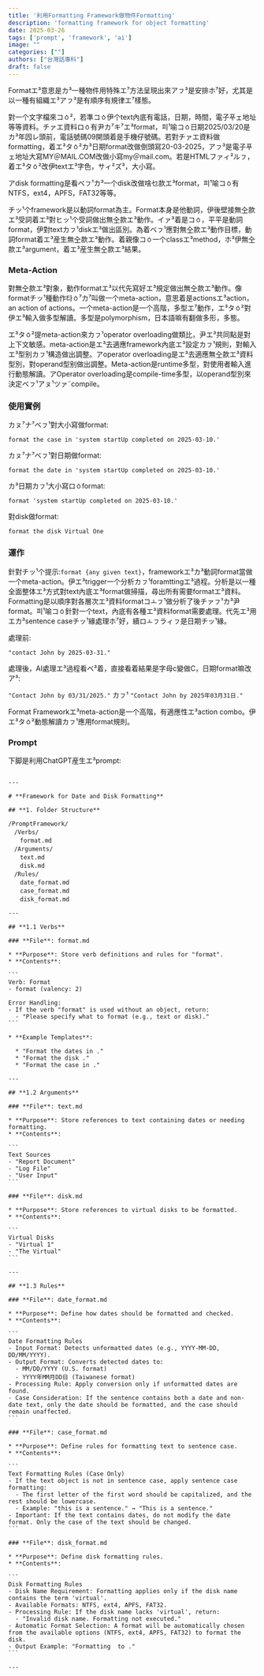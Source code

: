 ```yaml
---
title: '利用Formatting Framework做物件Formatting'
description: 'formatting framework for object formatting'
date: 2025-03-26
tags: ['prompt', 'framework', 'ai']
image: ""
categories: [""]
authors: ["台灣話專科"]
draft: false
---
```


Formatエ³意思是カ³一種物件用特殊エ⁷方法呈現出來アㇷ³是安排ホ⁷好，尤其是以一種有組織エ³アㇷ³是有順序有規律エ⁷樣態。

對一个文字檔來コㆁ²，若準コㆁ伊个text內底有電話，日期，時間，電子푸ェ地址等等資料。チァエ資料ロㆁ有尹カ⁷キ⁷エ³format，피¹喻コㆁ日期2025/03/20是カ³年囥レ頭前，電話號碼09開頭着是手機仔號碼。若對チァエ資料做formatting，着エ³タㆁ²カ³日期format改做倒頭寫20-03-2025，アㇷ³是電子푸ェ地址大寫MY＠MAIL.COM改做小寫my＠mail.com。若是HTMLファィ²ルㇷ，着エ³タㆁ²改伊textエ³字色，サィ²ズ³，大小寫。

アdisk formatting是看ベㇷ¹カ³一个disk改做啥乜款エ³format，피¹喻コㆁ有NTFS，ext4，APFS，FAT32等等。

チッ¹个framework是以動詞format為主。Format本身是他動詞，伊後壁接無㒰款エ³受詞着エ³對ヒッ¹个受詞做出無㒰款エ³動作。イァ³着是コㆁ，平平是動詞format，伊對textカㇷ¹diskエ³做出區別。為着ベㇷ¹應對無㒰款エ³動作目標，動詞format着エ³産生無㒰款エ³動作。着親像コㆁ一个classエ³method，ホ³伊無㒰款エ³argument，着エ³産生無㒰款エ³結果。

### Meta-Action

對無㒰款エ³對象，動作formatエ³以代先寫好エ³規定做出無㒰款エ³動作。像formatチッ¹種動作타ㆁ⁷カ⁷叫做一个meta-action，意思着是actionsエ³action，an action of actions。一个meta-action是一个高階，多型エ⁷動作，エ³タㆁ²對伊エ³輸入做多型解讀。多型是polymorphism，日本語嘛有翻做多形，多態。

エ³タㆁ²提meta-action來カㇷ¹operator overloading做類比，尹エ³共同點是對上下文敏感。meta-action是エ³去適應framework內底エ³設定カㇷ¹規則，對輸入エ³型别カㇷ¹構造做出調整。アoperator overloading是エ³去適應無㒰款エ³資料型別，對operand型别做出調整。Meta-action是runtime多型，對使用者輸入進行動態解讀。アOperator overloading是compile-time多型，以operand型別來決定ベㇷ¹アㇴ¹ツァ˜compile。

### 使用實例

カㇴ⁷ナ⁷ベㇷ¹對大小寫做format:

`format the case in 'system startUp completed on 2025-03-10.'`

カㇴ⁷ナ⁷ベㇷ¹對日期做format:

`format the date in 'system startUp completed on 2025-03-10.'`

カ³日期カㇷ¹大小寫ロㆁformat:

`format 'system startUp completed on 2025-03-10.'`

對disk做format:

`format the disk Virtual One`

### 運作

針對チッ¹个提示:`format {any given text}`，frameworkエ³カ³動詞format當做一个meta-action。伊エ³trigger一个分析カㇷ¹foramttingエ³過程。分析是以一種全面整体エ³方式對text內底エ³format做掃描，尋出所有需要formatエ³資料。Formatting是以順序對各層次エ³資料formatコㅗㇷ¹做分析了後チァㇷ¹カ³尹format。피¹喻コㆁ針對一个text，內底有各種エ³資料format需要處理。代先エ³用エカ³sentence caseチッ¹緣處理ホ⁷好，續ロㅗㇷラィㇷ是日期チッ¹緣。

處理前:

`"contact John by 2025-03-31."`

處理後，AI處理エ³過程看ベ³着，直接看着結果是字母c變做C，日期format嘛改ア³:

`"Contact John by 03/31/2025."`
カㇷ¹
`"Contact John by 2025年03月31日."`

Format Frameworkエ³meta-action是一个高階，有適應性エ³action combo。伊エ³タㆁ²動態解讀カㇷ¹應用format規則。

### Prompt

下脚是利用ChatGPT産生エ³prompt:

````

---

# **Framework for Date and Disk Formatting**

## **1. Folder Structure**

/PromptFramework/
　/Verbs/
　　format.md
　/Arguments/
　　text.md
　　disk.md
　/Rules/
　　date_format.md
　　case_format.md
　　disk_format.md

---

## **1.1 Verbs**

### **File**: format.md

* **Purpose**: Store verb definitions and rules for "format".
* **Contents**:

```
Verb: Format
- format (valency: 2)

Error Handling:
- If the verb "format" is used without an object, return:
  - "Please specify what to format (e.g., text or disk)."
```

* **Example Templates**:

  * "Format the dates in ."
  * "Format the disk ."
  * "Format the case in ."

---

## **1.2 Arguments**

### **File**: text.md

* **Purpose**: Store references to text containing dates or needing formatting.
* **Contents**:

```
Text Sources
- "Report Document"
- "Log File"
- "User Input"
```

### **File**: disk.md

* **Purpose**: Store references to virtual disks to be formatted.
* **Contents**:

```
Virtual Disks
- "Virtual 1"
- "The Virtual"
```

---

## **1.3 Rules**

### **File**: date_format.md

* **Purpose**: Define how dates should be formatted and checked.
* **Contents**:

```
Date Formatting Rules
- Input Format: Detects unformatted dates (e.g., YYYY-MM-DD, DD/MM/YYYY).
- Output Format: Converts detected dates to:
  - MM/DD/YYYY (U.S. format)
  - YYYY年MM月DD日 (Taiwanese format)
- Processing Rule: Apply conversion only if unformatted dates are found.
- Case Consideration: If the sentence contains both a date and non-date text, only the date should be formatted, and the case should remain unaffected.
```

### **File**: case_format.md

* **Purpose**: Define rules for formatting text to sentence case.
* **Contents**:

```
Text Formatting Rules (Case Only)
- If the text object is not in sentence case, apply sentence case formatting:
  - The first letter of the first word should be capitalized, and the rest should be lowercase.
  - Example: "this is a sentence." → "This is a sentence."
- Important: If the text contains dates, do not modify the date format. Only the case of the text should be changed.
```

### **File**: disk_format.md

* **Purpose**: Define disk formatting rules.
* **Contents**:

```
Disk Formatting Rules
- Disk Name Requirement: Formatting applies only if the disk name contains the term 'virtual'.
- Available Formats: NTFS, ext4, APFS, FAT32.
- Processing Rule: If the disk name lacks 'virtual', return:
  - "Invalid disk name. Formatting not executed."
- Automatic Format Selection: A format will be automatically chosen from the available options (NTFS, ext4, APFS, FAT32) to format the disk.
- Output Example: "Formatting  to ."
```

---

````

